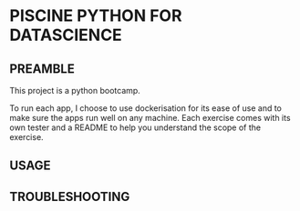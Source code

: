 # PISCINE PYTHON FOR DATASCIENCE

## PREAMBLE

This project is a python bootcamp.

To run each app, I choose to use dockerisation for its ease of use and to make sure the apps run well on any machine.
Each exercise comes with its own tester and a README to help you understand the scope of the exercise.

## USAGE

## TROUBLESHOOTING
